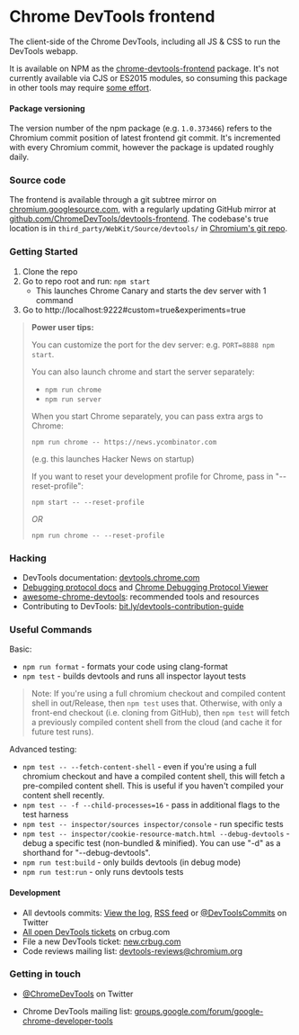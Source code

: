 # Chrome DevTools frontend

The client-side of the Chrome DevTools, including all JS & CSS to run the DevTools webapp.

It is available on NPM as the [chrome-devtools-frontend](https://www.npmjs.com/package/chrome-devtools-frontend) package. It's not currently available via CJS or ES2015 modules, so consuming this package in other tools may require [some effort](https://github.com/paulirish/devtools-timeline-model/blob/master/index.js).

#### Package versioning
The version number of the npm package (e.g. `1.0.373466`) refers to the Chromium commit position of latest frontend git commit. It's incremented with every Chromium commit, however the package is updated roughly daily.

### Source code
The frontend is available through a git subtree mirror on [chromium.googlesource.com](https://chromium.googlesource.com/chromium/src/third_party/WebKit/Source/devtools/), with a regularly updating GitHub mirror at [github.com/ChromeDevTools/devtools-frontend](https://github.com/ChromeDevTools/devtools-frontend). The codebase's true location is in `third_party/WebKit/Source/devtools/` in [Chromium's git repo](https://chromium.googlesource.com/chromium/src/).

### Getting Started

1. Clone the repo
2. Go to repo root and run:  `npm start`
    - This launches Chrome Canary and starts the dev server with 1 command
3. Go to http://localhost:9222#custom=true&experiments=true

> **Power user tips:**
>
> You can customize the port for the dev server: e.g. `PORT=8888 npm start`.
>
> You can also launch chrome and start the server separately:
> - `npm run chrome`
> - `npm run server`
>
> When you start Chrome separately, you can pass extra args to Chrome:
> ```
> npm run chrome -- https://news.ycombinator.com
> ```
> (e.g. this launches Hacker News on startup)
>
> If you want to reset your development profile for Chrome, pass in "--reset-profile":
> ```
> npm start -- --reset-profile
> ```
> *OR*
> ```
> npm run chrome -- --reset-profile
> ```

### Hacking
* DevTools documentation: [devtools.chrome.com](https://devtools.chrome.com)
* [Debugging protocol docs](https://developer.chrome.com/devtools/docs/debugger-protocol) and [Chrome Debugging Protocol Viewer](http://chromedevtools.github.io/debugger-protocol-viewer/)
* [awesome-chrome-devtools](https://github.com/paulirish/awesome-chrome-devtools): recommended tools and resources
* Contributing to DevTools: [bit.ly/devtools-contribution-guide](http://bit.ly/devtools-contribution-guide)

### Useful Commands

Basic:
* `npm run format` - formats your code using clang-format
* `npm test` - builds devtools and runs all inspector layout tests

> Note: If you're using a full chromium checkout and compiled content shell in out/Release, then `npm test` uses that. Otherwise, with only a front-end checkout (i.e. cloning from GitHub), then `npm test` will fetch a previously compiled content shell from the cloud (and cache it for future test runs).

Advanced testing:
* `npm test -- --fetch-content-shell` - even if you're using a full chromium checkout and have a compiled content shell, this will fetch a pre-compiled content shell. This is useful if you haven't compiled your content shell recently.
* `npm test -- -f --child-processes=16` - pass in additional flags to the test harness
* `npm test -- inspector/sources inspector/console` - run specific tests
* `npm test -- inspector/cookie-resource-match.html --debug-devtools` - debug a specific test (non-bundled & minified). You can use "-d" as a shorthand for "--debug-devtools".
* `npm run test:build` - only builds devtools (in debug mode)
* `npm run test:run` - only runs devtools tests

#### Development
* All devtools commits: [View the log], [RSS feed] or [@DevToolsCommits] on Twitter
* [All open DevTools tickets] on crbug.com
* File a new DevTools ticket: [new.crbug.com](https://bugs.chromium.org/p/chromium/issues/entry?labels=OS-All,Type-Bug,Pri-2&components=Platform%3EDevTools)
* Code reviews mailing list: [devtools-reviews@chromium.org]

### Getting in touch
* [@ChromeDevTools] on Twitter
* Chrome DevTools mailing list: [groups.google.com/forum/google-chrome-developer-tools](https://groups.google.com/forum/#!forum/google-chrome-developer-tools)

  [devtools-reviews@chromium.org]: https://groups.google.com/a/chromium.org/forum/#!forum/devtools-reviews
  [RSS feed]: https://feeds.peter.sh/chrome-devtools/
  [View the log]: https://chromium.googlesource.com/chromium/src/third_party/WebKit/Source/devtools/+log/master
  [@ChromeDevTools]: http://twitter.com/ChromeDevTools
  [@DevToolsCommits]: http://twitter.com/DevToolsCommits
  [all open DevTools tickets]: https://bugs.chromium.org/p/chromium/issues/list?can=2&q=component%3APlatform%3EDevTools&sort=&groupby=&colspec=ID+Stars+Owner+Summary+Modified+Opened
